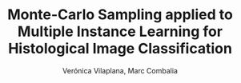 ---
paperId: 56
author: Verónica Vilaplana, Marc Combalia
publicationauthor: Vilaplana, V. et al.
title: Monte-Carlo Sampling applied to Multiple Instance Learning for Histological Image Classification
pdf: Poster_Veronica_Vilaplana.pdf
poster: --
alt: --
type: Poster
topic: Machine Learning Applications
link: https://research.latinxinai.org/papers/neurips/2018/pdf/Poster_Veronica_Vilaplana.pdf
conference: neurips
year: 2018
tags: neurips-2018
location: Montreal, Canada
---